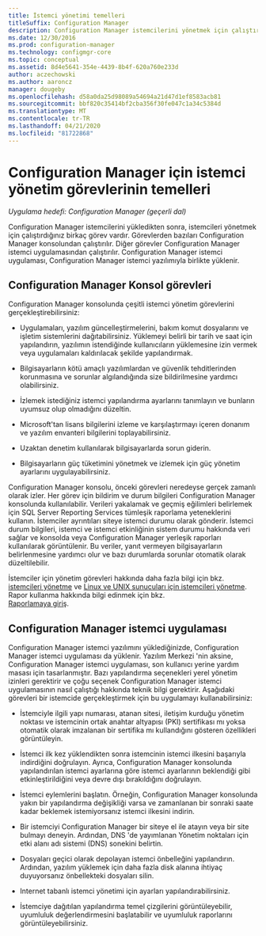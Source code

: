 ```yaml
---
title: İstemci yönetimi temelleri
titleSuffix: Configuration Manager
description: Configuration Manager istemcilerini yönetmek için çalıştırdığınız görevler hakkında bilgi edinin.
ms.date: 12/30/2016
ms.prod: configuration-manager
ms.technology: configmgr-core
ms.topic: conceptual
ms.assetid: 8d4e5641-354e-4439-8b4f-620a760e233d
author: aczechowski
ms.author: aaroncz
manager: dougeby
ms.openlocfilehash: d58a0da25d98089a54694a21d47d1ef8583acb81
ms.sourcegitcommit: bbf820c35414bf2cba356f30fe047c1a34c5384d
ms.translationtype: MT
ms.contentlocale: tr-TR
ms.lasthandoff: 04/21/2020
ms.locfileid: "81722868"
---
```

# <a name="fundamentals-of-client-management-tasks-for-configuration-manager"></a>Configuration Manager için istemci yönetim görevlerinin temelleri

*Uygulama hedefi: Configuration Manager (geçerli dal)*

Configuration Manager istemcilerini yükledikten sonra, istemcileri yönetmek için çalıştırdığınız birkaç görev vardır.  Görevlerden bazıları Configuration Manager konsolundan çalıştırılır. Diğer görevler Configuration Manager istemci uygulamasından çalıştırılır. Configuration Manager istemci uygulaması, Configuration Manager istemci yazılımıyla birlikte yüklenir.

## <a name="configuration-manager-console-tasks"></a>Configuration Manager Konsol görevleri
 Configuration Manager konsolunda çeşitli istemci yönetim görevlerini gerçekleştirebilirsiniz:  

-   Uygulamaları, yazılım güncelleştirmelerini, bakım komut dosyalarını ve işletim sistemlerini dağıtabilirsiniz. Yüklemeyi belirli bir tarih ve saat için yapılandırın, yazılımın istendiğinde kullanıcıların yüklemesine izin vermek veya uygulamaları kaldırılacak şekilde yapılandırmak.  

-   Bilgisayarların kötü amaçlı yazılımlardan ve güvenlik tehditlerinden korunmasına ve sorunlar algılandığında size bildirilmesine yardımcı olabilirsiniz.  

-   İzlemek istediğiniz istemci yapılandırma ayarlarını tanımlayın ve bunların uyumsuz olup olmadığını düzeltin.  

-   Microsoft'tan lisans bilgilerini izleme ve karşılaştırmayı içeren donanım ve yazılım envanteri bilgilerini toplayabilirsiniz.  

-   Uzaktan denetim kullanılarak bilgisayarlarda sorun giderin.  

-   Bilgisayarların güç tüketimini yönetmek ve izlemek için güç yönetim ayarlarını uygulayabilirsiniz.  

Configuration Manager konsolu, önceki görevleri neredeyse gerçek zamanlı olarak izler. Her görev için bildirim ve durum bilgileri Configuration Manager konsolunda kullanılabilir. Verileri yakalamak ve geçmiş eğilimleri belirlemek için SQL Server Reporting Services tümleşik raporlama yeteneklerini kullanın. İstemciler ayrıntıları siteye istemci durumu olarak gönderir.  İstemci durum bilgileri, istemci ve istemci etkinliğinin sistem durumu hakkında veri sağlar ve konsolda veya Configuration Manager yerleşik raporları kullanılarak görüntülenir. Bu veriler, yanıt vermeyen bilgisayarların belirlenmesine yardımcı olur ve bazı durumlarda sorunlar otomatik olarak düzeltilebilir.  

 İstemciler için yönetim görevleri hakkında daha fazla bilgi için bkz. [istemcileri yönetme](../../core/clients/manage/manage-clients.md) ve [Linux ve UNIX sunucuları için istemcileri yönetme](../../core/clients/manage/manage-clients-for-linux-and-unix-servers.md). Rapor kullanma hakkında bilgi edinmek için bkz.   
            [Raporlamaya giriş](../../core/servers/manage/introduction-to-reporting.md).  

## <a name="configuration-manager-client-application"></a>Configuration Manager istemci uygulaması  
 Configuration Manager istemci yazılımını yüklediğinizde, Configuration Manager istemci uygulaması da yüklenir. Yazılım Merkezi 'nin aksine, Configuration Manager istemci uygulaması, son kullanıcı yerine yardım masası için tasarlanmıştır. Bazı yapılandırma seçenekleri yerel yönetim izinleri gerektirir ve çoğu seçenek Configuration Manager istemci uygulamasının nasıl çalıştığı hakkında teknik bilgi gerektirir. Aşağıdaki görevleri bir istemcide gerçekleştirmek için bu uygulamayı kullanabilirsiniz:  

-   İstemciyle ilgili yapı numarası, atanan sitesi, iletişim kurduğu yönetim noktası ve istemcinin ortak anahtar altyapısı (PKI) sertifikası mı yoksa otomatik olarak imzalanan bir sertifika mı kullandığını gösteren özellikleri görüntüleyin.  

-   İstemci ilk kez yüklendikten sonra istemcinin istemci ilkesini başarıyla indirdiğini doğrulayın. Ayrıca, Configuration Manager konsolunda yapılandırılan istemci ayarlarına göre istemci ayarlarının beklendiği gibi etkinleştirildiğini veya devre dışı bırakıldığını doğrulayın.  

-   İstemci eylemlerini başlatın. Örneğin, Configuration Manager konsolunda yakın bir yapılandırma değişikliği varsa ve zamanlanan bir sonraki saate kadar beklemek istemiyorsanız istemci ilkesini indirin.  

-   Bir istemciyi Configuration Manager bir siteye el ile atayın veya bir site bulmayı deneyin. Ardından, DNS 'de yayımlanan Yönetim noktaları için etki alanı adı sistemi (DNS) sonekini belirtin.  

-   Dosyaları geçici olarak depolayan istemci önbelleğini yapılandırın. Ardından, yazılım yüklemek için daha fazla disk alanına ihtiyaç duyuyorsanız önbellekteki dosyaları silin.  

-   Internet tabanlı istemci yönetimi için ayarları yapılandırabilirsiniz.  

-   İstemciye dağıtılan yapılandırma temel çizgilerini görüntüleyebilir, uyumluluk değerlendirmesini başlatabilir ve uyumluluk raporlarını görüntüleyebilirsiniz.  
